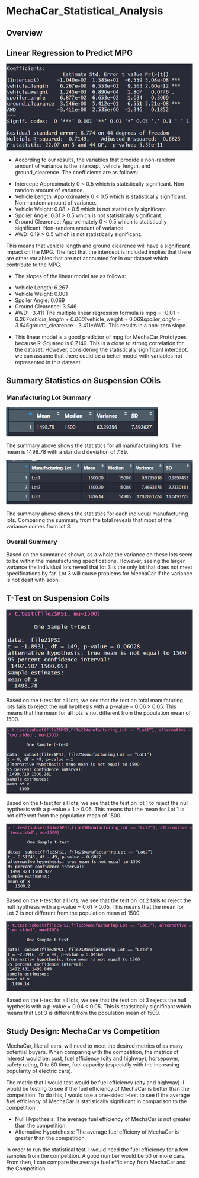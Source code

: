 # MechaCar_Statistical_Analysis

## Overview

## Linear Regression to Predict MPG
![mpgPredictionModel.png](Images/mpgPredictionModel.PNG)

* According to our results, the variables that prodide a non-random amount of variance is the intercept, vehicle_length, and ground_clearence. 
The coefficients are as follows:
- Intercept: Approximately 0 < 0.5 which is statistically significant. Non-random amount of variance.
- Vehicle Length: Approximately 0 < 0.5 which is statistically significant. Non-random amount of variance.
- Vehicle Weight: 0.08 > 0.5 which is not statistically significant.
- Spoiler Angle: 0.31 > 0.5 which is not statistically significant.
- Ground Clearence: Approximately 0 < 0.5 which is statistically significant. Non-random amount of variance.
- AWD: 0.19 > 0.5 which is not statistically significant.

This means that vehicle length and ground clearence will have a significant impact on the MPG. The fact that the intercept is included implies that there are other variables that are not accounted for in our dataset which contribute to the MPG.

* The slopes of the linear model are as follows:
- Vehicle Length: 6.267
- Vehicle Weight: 0.001
- Spoiler Angle: 0.069
- Ground Clearence: 3.546
- AWD: -3.411
The multiple linear regression formula is mpg = -0.01 + 6.267*vehicle_length + 0.0001*vehicle_weight + 0.069*spoiler_angle + 3.546*ground_clearence - 3.411*AWD. This results in a non-zero slope.

* This linear model is a good predictor of mpg for MechaCar Prototypes because R-Squared is 0.7149. This is a close to strong correlation for the dataset. However, considering the statistically significant intercept, we can assume that there could be a better model with variables not represented in this dataset.

## Summary Statistics on Suspension COils
### Manufacturing Lot Summary
![total_summary.png](Images/total_summary.PNG)

The summary above shows the statistics for all manufacturing lots. The mean is 1498.78 with a standard deviation of 7.89.

![lot_summary.png](Images/lot_summary.PNG)

The summary above shows the statistics for each indivdual manufacturing lots. Comparing the summary from the total reveals that most of the variance comes from lot 3.

### Overall Summary
Based on the summaries shown, as a whole the variance on these lots seem to be within the manufacturing specifications. However, seeing the larger variance the individual lots reveal that lot 3 is the only lot that does not meet specifications by far. Lot 3 will cause problems for MechaCar if the variance is not dealt with soon.

## T-Test on Suspension Coils
![ttest_all_lots.png](Images/ttest_all_lots.PNG)

Based on the t-test for all lots, we see that the test on total manufaturing lots fails to reject the null hypthesis with a p-value = 0.06 > 0.05. This means that the mean for all lots is not different from the population mean of 1500.

![ttest_lot1.png](Images/ttest_lot1.PNG)

Based on the t-test for all lots, we see that the test on lot 1 to reject the null hypthesis with a p-value = 1 > 0.05. This means that the mean for Lot 1 is not different from the population mean of 1500.

![ttest_lot1.png](Images/ttest_lot2.PNG)

Based on the t-test for all lots, we see that the test on lot 2 fails to reject the null hypthesis with a p-value = 0.61 > 0.05. This means that the mean for Lot 2 is not different from the population mean of 1500.

![ttest_lot1.png](Images/ttest_lot3.PNG)

Based on the t-test for all lots, we see that the test on lot 3 rejects the null hypthesis with a p-value = 0.04 < 0.05. This is statistically significant which means that Lot 3 is different from the population mean of 1500.

## Study Design: MechaCar vs Competition
MechaCar, like all cars, will need to meet the desired metrics of as many potential buyers. When comparing with the competition, the metrics of interest would be: cost, fuel efficiency (city and highway), horsepower, safety rating, 0 to 60 time, fuel capacity (especially with the increasing popularity of electric cars).

The metric that I would test would be fuel efficiency (city and highway). I would be testing to see if the fuel efficiency of MechaCar is better than the competition. To do this, I would use a one-sided t-test to see if the average fuel efficiency of MechaCar is statistically significant in comparison to the competition.
- Null Hypothesis: The average fuel efficiency of MechaCar is not greater than the competition.
- Alternative Hypotehesis: The average fuel efficieny of MechaCar is greater than the competition.

In order to run the statistical test, I would need the fuel efficiency for a few samples from the competition. A good number would be 50 or more cars. From then, I can compare the average fuel efficiency from MechaCar and the Competition.
